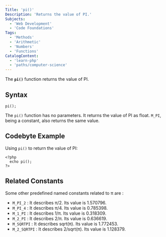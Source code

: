 ```yaml
---
Title: 'pi()'
Description: 'Returns the value of PI.'
Subjects:
  - 'Web Development'
  - 'Code Foundations'
Tags:
  - 'Methods'
  - 'Arithmetic'
  - 'Numbers'
  - 'Functions'
CatalogContent:
  - 'learn-php'
  - 'paths/computer-science'
---
```


The **`pi()`** function returns the value of PI.

## Syntax

```pseudo
pi();
```

The `pi()` function has no parameters. It returns the value of PI as float. `M_PI`, being a constant, also returns the same value.

## Codebyte Example

Using `pi()` to return the value of PI:

```codebyte/php
<?php
  echo pi();
?>
```

## Related Constants

Some other predefined named constants related to π are :

- `M_PI_2` : It describes π/2. Its value is 1.570796.
- `M_PI_4` : It describes π/4. Its value is 0.785398.
- `M_1_PI` : It describes 1/π. Its value is 0.318309.
- `M_2_PI` : It describes 2/π. Its value is 0.636619.
- `M_SQRTPI` : It describes sqrt(π). Its value is 1.772453.
- `M_2_SQRTPI` : It describes 2/sqrt(π). Its value is 1.128379.

